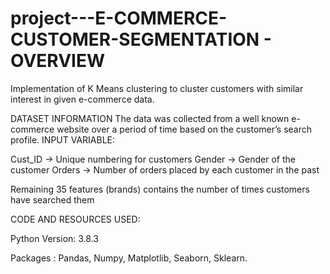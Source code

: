 # project---E-COMMERCE-CUSTOMER-SEGMENTATION - OVERVIEW


Implementation of K Means clustering  to cluster customers with similar interest in given e-commerce data.

DATASET INFORMATION
The data was collected from a well known e-commerce website over a period of time based on the customer’s search profile. 
INPUT VARIABLE:

Cust_ID  -> Unique numbering for customers 
Gender  -> Gender of the customer 
Orders  -> Number of orders placed by each customer in the past

Remaining 35 features (brands) contains the number of times customers have searched them

CODE AND RESOURCES USED:

  Python Version: 3.8.3

  Packages : Pandas, Numpy, Matplotlib, Seaborn, Sklearn.
  


